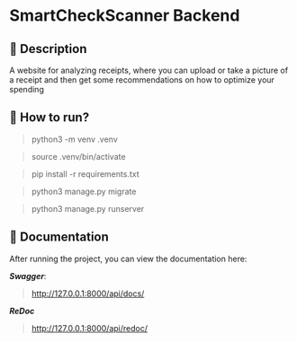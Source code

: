 # SmartCheckScanner Backend

## 📜 Description

A website for analyzing receipts, where you can upload or take a picture of a receipt and then get some recommendations on how to optimize your spending

## 🏁 How to run?

> python3 -m venv .venv

> source .venv/bin/activate

> pip install -r requirements.txt

> python3 manage.py migrate

> python3 manage.py runserver

## 📑 Documentation

After running the project, you can view the documentation here:

**_Swagger_**: 

> http://127.0.0.1:8000/api/docs/

**_ReDoc_**

> http://127.0.0.1:8000/api/redoc/
